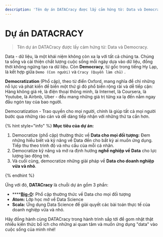 ```yaml
---
description: 'Tên dự án DATACracy được lấy cảm hứng từ: Data và Democracy.'
---
```


# Dự án DATACRACY

> Tên dự án DATACracy được lấy cảm hứng từ: Data và Democracy.

Data - dữ liệu, là một khái niệm không còn xa lạ với tất cả chúng ta. Chúng ta sống và cải thiện chất lượng cuộc sống mỗi ngày dựa vào dữ liệu, đồng thời không ngừng tạo ra dữ liệu. Còn **Democracy**, từ gốc trong tiếng Hy Lạp, là kết hợp giữa `Demo (Con người)` và `Cracy (Quyền làm chủ)` .

**Democratization** \(Phổ cập\), theo từ điển Oxford, mang nghĩa để chỉ những nỗ lực và phát kiến để biến một thứ gì đó phổ biến rộng rãi và dễ tiếp cận: Hàng không giá rẻ, là điện thoại thông minh, là Internet, là Coursera, là Youtube, là Airbnb, Uber - đều mang những giá trị từng xa lạ đến nằm ngay đầu ngón tay của bao người. 

Democratization - Trao quyền cho mọi người, chính là giúp tất cả mọi người bước qua những rào cản và dễ dàng tiếp nhận với những thứ ta cần hơn.

{% hint style="info" %}
**Mục tiêu của dự án:** 

1. Democratize \(phổ cập\) thường thức về **Data cho mọi đối tượng:** Đem những hiểu biết và kỹ năng về Data đến cho bất kỳ ai muốn ứng dụng. Tiếp thu theo trình độ và nhu cầu của mỗi cá nhân.
2. Democratize kỹ năng và mở ra định hướng **nghề nghiệp về Data** cho lực lượng lao động trẻ.
3. Và cuối cùng, democratize những giải pháp về **Data cho doanh nghiệp vừa và nhỏ**.

 
{% endhint %}

Ứng với đó, **DATACracy** là chuỗi dự án gồm 3 phần:

* \*\*\*\*[**Big-O**](big-o/gioi-thieu-big-o.md)**:** Phổ cập thường thức về Data cho mọi đối tượng
* **Atom:** Lớp học mở về Data Science
* **Scala:** Ứng dụng Data Science để giải quyết các bài toán thực tế của doanh nghiệp vừa và nhỏ.

Hãy đồng hành cùng DATACracy trong hành trình sắp tới để gom nhặt thật nhiều kiến thức bổ ích cho những ai quan tâm và muốn ứng dụng "data" vào cuộc sống của mình nhé! 

